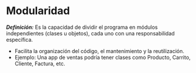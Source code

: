 # Modularidad

***Definición:*** Es la capacidad de dividir el programa en módulos independientes (clases u objetos), cada uno con una responsabilidad específica.

- Facilita la organización del código, el mantenimiento y la reutilización.
- Ejemplo: Una app de ventas podría tener clases como Producto, Carrito, Cliente, Factura, etc.
